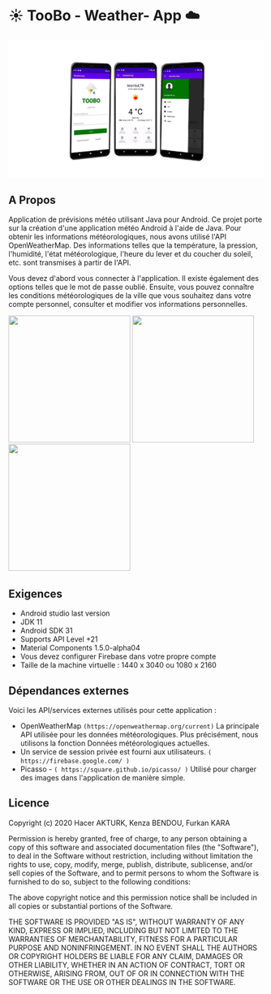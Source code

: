 # :sunny: TooBo - Weather- App :cloud:

![alt text](./image/Weather-App-1.png)
## A Propos
Application de prévisions météo utilisant Java pour Android.
Ce projet porte sur la création d'une application météo Android à l'aide de Java. Pour obtenir les informations météorologiques, nous avons utilisé l'API OpenWeatherMap. Des informations telles que la température, la pression, l'humidité, l'état météorologique, l'heure du lever et du coucher du soleil, etc. sont transmises à partir de l'API.

Vous devez d'abord vous connecter à l'application. Il existe également des options telles que le mot de passe oublié. Ensuite, vous pouvez connaître les conditions météorologiques de la ville que vous souhaitez dans votre compte personnel, consulter et modifier vos informations personnelles.

<img src="https://raw.github.com/tomkp/weather-icons/master/png/sunny%20intervals.png" data-canonical-src="https://raw.github.com/tomkp/weather-icons/master/png/sunny%20intervals.png" width="240" height="250" />  <img src="https://raw.github.com/tomkp/weather-icons/master/png/sunny.png" data-canonical-src="https://raw.github.com/tomkp/weather-icons/master/png/sunny.png" width="240" height="250" />  <img src="https://raw.github.com/tomkp/weather-icons/master/png/heavy%20rain.png" data-canonical-src="https://raw.github.com/tomkp/weather-icons/master/png/heavy%20rain.png" width="240" height="250" /> 




## Exigences

* Android studio last version
* JDK 11
* Android SDK 31
* Supports API Level +21
* Material Components 1.5.0-alpha04
* Vous devez configurer Firebase dans votre propre compte
* Taille de la machine virtuelle : 1440 x 3040 ou 1080 x 2160

	
## Dépendances externes

Voici les API/services externes utilisés pour cette application :
* OpenWeatherMap `(https://openweathermap.org/current)` La principale API utilisée pour les données météorologiques.
Plus précisément, nous utilisons la fonction Données météorologiques actuelles. 
* Un service de session privée est fourni aux utilisateurs. `( https://firebase.google.com/ )`
* Picasso - `( https://square.github.io/picasso/ )` Utilisé pour charger des images dans l'application de manière simple.

## Licence

Copyright (c) 2020 Hacer AKTURK, Kenza BENDOU, Furkan KARA

Permission is hereby granted, free of charge, to any person obtaining a copy of this software and associated documentation files (the "Software"), to deal in the Software without restriction, including without limitation the rights to use, copy, modify, merge, publish, distribute, sublicense, and/or sell copies of the Software, and to permit persons to whom the Software is furnished to do so, subject to the following conditions:

The above copyright notice and this permission notice shall be included in all copies or substantial portions of the Software.

THE SOFTWARE IS PROVIDED "AS IS", WITHOUT WARRANTY OF ANY KIND, EXPRESS OR IMPLIED, INCLUDING BUT NOT LIMITED TO THE WARRANTIES OF MERCHANTABILITY, FITNESS FOR A PARTICULAR PURPOSE AND NONINFRINGEMENT. IN NO EVENT SHALL THE AUTHORS OR COPYRIGHT HOLDERS BE LIABLE FOR ANY
CLAIM, DAMAGES OR OTHER LIABILITY, WHETHER IN AN ACTION OF CONTRACT, TORT OR OTHERWISE, ARISING FROM, OUT OF OR IN CONNECTION WITH THE SOFTWARE OR THE USE OR OTHER DEALINGS IN THE SOFTWARE.



